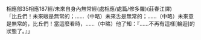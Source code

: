 相應部35相應187經/未來自身內無常經(處相應/處篇/修多羅)(莊春江譯)  
「比丘們！未來眼是無常的；……（中略）未來舌是無常的；……（中略）未來意是無常的，比丘們！當這麼看時，……（中略）他了知：『……不再有這樣[輪迴]的狀態了。』」  
  
  
